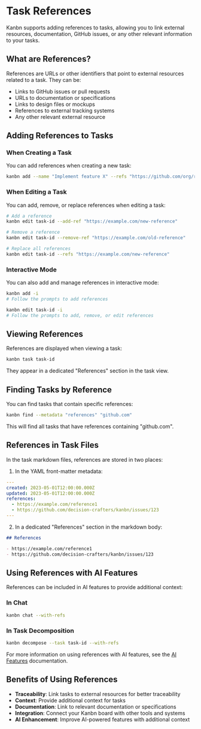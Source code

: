 # Task References

Kanbn supports adding references to tasks, allowing you to link external resources, documentation, GitHub issues, or any other relevant information to your tasks.

## What are References?

References are URLs or other identifiers that point to external resources related to a task. They can be:

- Links to GitHub issues or pull requests
- URLs to documentation or specifications
- Links to design files or mockups
- References to external tracking systems
- Any other relevant external resource

## Adding References to Tasks

### When Creating a Task

You can add references when creating a new task:

```bash
kanbn add --name "Implement feature X" --refs "https://github.com/org/repo/issues/123" --refs "https://example.com/design-spec"
```

### When Editing a Task

You can add, remove, or replace references when editing a task:

```bash
# Add a reference
kanbn edit task-id --add-ref "https://example.com/new-reference"

# Remove a reference
kanbn edit task-id --remove-ref "https://example.com/old-reference"

# Replace all references
kanbn edit task-id --refs "https://example.com/new-reference"
```

### Interactive Mode

You can also add and manage references in interactive mode:

```bash
kanbn add -i
# Follow the prompts to add references

kanbn edit task-id -i
# Follow the prompts to add, remove, or edit references
```

## Viewing References

References are displayed when viewing a task:

```bash
kanbn task task-id
```

They appear in a dedicated "References" section in the task view.

## Finding Tasks by Reference

You can find tasks that contain specific references:

```bash
kanbn find --metadata "references" "github.com"
```

This will find all tasks that have references containing "github.com".

## References in Task Files

In the task markdown files, references are stored in two places:

1. In the YAML front-matter metadata:

```yaml
---
created: 2023-05-01T12:00:00.000Z
updated: 2023-05-01T12:00:00.000Z
references:
  - https://example.com/reference1
  - https://github.com/decision-crafters/kanbn/issues/123
---
```

2. In a dedicated "References" section in the markdown body:

```markdown
## References

- https://example.com/reference1
- https://github.com/decision-crafters/kanbn/issues/123
```

## Using References with AI Features

References can be included in AI features to provide additional context:

### In Chat

```bash
kanbn chat --with-refs
```

### In Task Decomposition

```bash
kanbn decompose --task task-id --with-refs
```

For more information on using references with AI features, see the [AI Features](ai-features.md) documentation.

## Benefits of Using References

- **Traceability**: Link tasks to external resources for better traceability
- **Context**: Provide additional context for tasks
- **Documentation**: Link to relevant documentation or specifications
- **Integration**: Connect your Kanbn board with other tools and systems
- **AI Enhancement**: Improve AI-powered features with additional context
